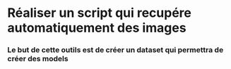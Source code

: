 # Réaliser un script qui recupére automatiquement des images
### Le but de cette outils est de créer un dataset qui permettra de créer des models
